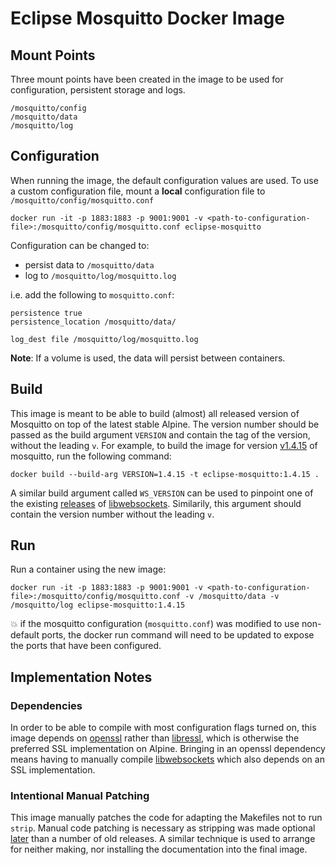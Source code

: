 # Eclipse Mosquitto Docker Image

## Mount Points

Three mount points have been created in the image to be used for configuration, persistent storage and logs.
```
/mosquitto/config
/mosquitto/data
/mosquitto/log
```


## Configuration

When running the image, the default configuration values are used.
To use a custom configuration file, mount a **local** configuration file to `/mosquitto/config/mosquitto.conf`
```console
docker run -it -p 1883:1883 -p 9001:9001 -v <path-to-configuration-file>:/mosquitto/config/mosquitto.conf eclipse-mosquitto
```

Configuration can be changed to:

* persist data to `/mosquitto/data`
* log to `/mosquitto/log/mosquitto.log`

i.e. add the following to `mosquitto.conf`:
```configure
persistence true
persistence_location /mosquitto/data/

log_dest file /mosquitto/log/mosquitto.log
```

**Note**: If a volume is used, the data will persist between containers.

## Build
This image is meant to be able to build (almost) all released version of
Mosquitto on top of the latest stable Alpine. The version number should be
passed as the build argument `VERSION` and contain the tag of the version,
without the leading `v`. For example, to build the image for version [v1.4.15]
of mosquitto, run the following command:

```console
docker build --build-arg VERSION=1.4.15 -t eclipse-mosquitto:1.4.15 .
```

A similar build argument called `WS_VERSION` can be used to pinpoint one of the
existing [releases] of [libwebsockets]. Similarily, this argument should contain
the version number without the leading `v`.

  [v1.4.15]: https://github.com/eclipse/mosquitto/tree/v1.4.15
  [releases]: https://github.com/warmcat/libwebsockets/releases
  [libwebsockets]: https://github.com/warmcat/libwebsockets

## Run
Run a container using the new image:
```console
docker run -it -p 1883:1883 -p 9001:9001 -v <path-to-configuration-file>:/mosquitto/config/mosquitto.conf -v /mosquitto/data -v /mosquitto/log eclipse-mosquitto:1.4.15
```
:boom: if the mosquitto configuration (`mosquitto.conf`) was modified
to use non-default ports, the docker run command will need to be updated
to expose the ports that have been configured.

## Implementation Notes
### Dependencies
In order to be able to compile with most configuration flags turned on, this
image depends on [openssl] rather than [libressl], which is otherwise the
preferred SSL implementation on Alpine. Bringing in an openssl dependency means
having to manually compile [libwebsockets] which also depends on an SSL
implementation.

  [openssl]: https://git.alpinelinux.org/cgit/aports/tree/main/openssl
  [libressl]: https://git.alpinelinux.org/cgit/aports/tree/main/libressl
### Intentional Manual Patching
This image manually patches the code for adapting the Makefiles not to run
`strip`. Manual code patching is necessary as stripping was made optional
[later] than a number of old releases. A similar technique is used to arrange
for neither making, nor installing the documentation into the final image.

  [later]: https://github.com/eclipse/mosquitto/commit/d90cd585dd8cc1f9cecd9082d71333e1e638df2d